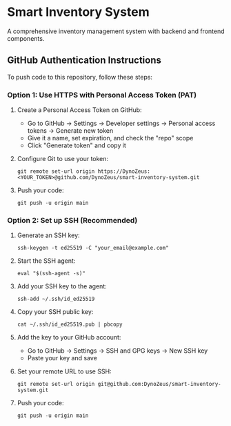 # Smart Inventory System

A comprehensive inventory management system with backend and frontend components.

## GitHub Authentication Instructions

To push code to this repository, follow these steps:

### Option 1: Use HTTPS with Personal Access Token (PAT)

1. Create a Personal Access Token on GitHub:
   - Go to GitHub → Settings → Developer settings → Personal access tokens → Generate new token
   - Give it a name, set expiration, and check the "repo" scope
   - Click "Generate token" and copy it

2. Configure Git to use your token:
   ```
   git remote set-url origin https://DynoZeus:<YOUR_TOKEN>@github.com/DynoZeus/smart-inventory-system.git
   ```

3. Push your code:
   ```
   git push -u origin main
   ```

### Option 2: Set up SSH (Recommended)

1. Generate an SSH key:
   ```
   ssh-keygen -t ed25519 -C "your_email@example.com"
   ```

2. Start the SSH agent:
   ```
   eval "$(ssh-agent -s)"
   ```

3. Add your SSH key to the agent:
   ```
   ssh-add ~/.ssh/id_ed25519
   ```

4. Copy your SSH public key:
   ```
   cat ~/.ssh/id_ed25519.pub | pbcopy
   ```

5. Add the key to your GitHub account:
   - Go to GitHub → Settings → SSH and GPG keys → New SSH key
   - Paste your key and save

6. Set your remote URL to use SSH:
   ```
   git remote set-url origin git@github.com:DynoZeus/smart-inventory-system.git
   ```

7. Push your code:
   ```
   git push -u origin main
   ``` 